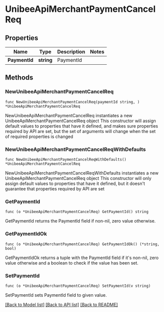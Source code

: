 # UnibeeApiMerchantPaymentCancelReq

## Properties

Name | Type | Description | Notes
------------ | ------------- | ------------- | -------------
**PaymentId** | **string** | PaymentId | 

## Methods

### NewUnibeeApiMerchantPaymentCancelReq

`func NewUnibeeApiMerchantPaymentCancelReq(paymentId string, ) *UnibeeApiMerchantPaymentCancelReq`

NewUnibeeApiMerchantPaymentCancelReq instantiates a new UnibeeApiMerchantPaymentCancelReq object
This constructor will assign default values to properties that have it defined,
and makes sure properties required by API are set, but the set of arguments
will change when the set of required properties is changed

### NewUnibeeApiMerchantPaymentCancelReqWithDefaults

`func NewUnibeeApiMerchantPaymentCancelReqWithDefaults() *UnibeeApiMerchantPaymentCancelReq`

NewUnibeeApiMerchantPaymentCancelReqWithDefaults instantiates a new UnibeeApiMerchantPaymentCancelReq object
This constructor will only assign default values to properties that have it defined,
but it doesn't guarantee that properties required by API are set

### GetPaymentId

`func (o *UnibeeApiMerchantPaymentCancelReq) GetPaymentId() string`

GetPaymentId returns the PaymentId field if non-nil, zero value otherwise.

### GetPaymentIdOk

`func (o *UnibeeApiMerchantPaymentCancelReq) GetPaymentIdOk() (*string, bool)`

GetPaymentIdOk returns a tuple with the PaymentId field if it's non-nil, zero value otherwise
and a boolean to check if the value has been set.

### SetPaymentId

`func (o *UnibeeApiMerchantPaymentCancelReq) SetPaymentId(v string)`

SetPaymentId sets PaymentId field to given value.



[[Back to Model list]](../README.md#documentation-for-models) [[Back to API list]](../README.md#documentation-for-api-endpoints) [[Back to README]](../README.md)


